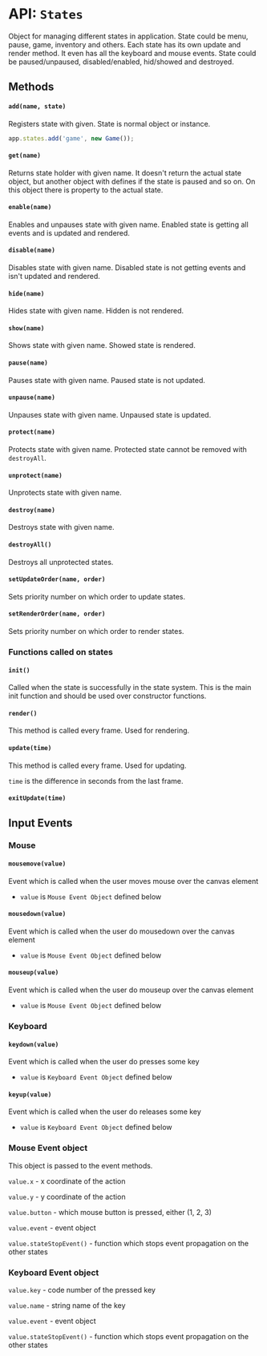 # API: `States`

Object for managing different states in application. State could be menu, pause,
game, inventory and others. Each state has its own update and render method. It
even has all the keyboard and mouse events. State could be paused/unpaused, disabled/enabled,
hid/showed and destroyed.

Methods
-------

#### `add(name, state)`

Registers state with given. State is normal object or instance.

```javascript
app.states.add('game', new Game());
```

#### `get(name)`

Returns state holder with given name. It doesn't return the actual state
object, but another object with defines if the state is paused and so on. On
this object there is property to the actual state.

#### `enable(name)`

Enables and unpauses state with given name. Enabled state is getting all events and is updated and rendered.

#### `disable(name)`

Disables state with given name. Disabled state is not getting events and isn't updated and rendered.

#### `hide(name)`

Hides state with given name. Hidden is not rendered.

#### `show(name)`

Shows state with given name. Showed state is rendered.

#### `pause(name)`

Pauses state with given name. Paused state is not updated.

#### `unpause(name)`

Unpauses state with given name. Unpaused state is updated.

#### `protect(name)`

Protects state with given name. Protected state cannot be removed with `destroyAll`.

#### `unprotect(name)`

Unprotects state with given name.

#### `destroy(name)`

Destroys state with given name.

#### `destroyAll()`

Destroys all unprotected states.

#### `setUpdateOrder(name, order)`

Sets priority number on which order to update states.

#### `setRenderOrder(name, order)`

Sets priority number on which order to render states.

### Functions called on states

#### `init()`

Called when the state is successfully in the state system. This is the main
init function and should be used over constructor functions.

#### `render()`

This method is called every frame. Used for rendering.

#### `update(time)`

This method is called every frame. Used for updating.

`time` is the difference in seconds from the last frame.

#### `exitUpdate(time)`

## Input Events

### Mouse

#### `mousemove(value)`

Event which is called when the user moves mouse over the canvas element

- `value` is `Mouse Event Object` defined below

#### `mousedown(value)`

Event which is called when the user do mousedown over the canvas element

- `value` is `Mouse Event Object` defined below

#### `mouseup(value)`

Event which is called when the user do mouseup over the canvas element

- `value` is `Mouse Event Object` defined below

### Keyboard

#### `keydown(value)`

Event which is called when the user do presses some key

- `value` is `Keyboard Event Object` defined below

#### `keyup(value)`

Event which is called when the user do releases some key

- `value` is `Keyboard Event Object` defined below

### Mouse Event object

This object is passed to the event methods.

`value.x` - x coordinate of the action

`value.y` - y coordinate of the action

`value.button` - which mouse button is pressed, either (1, 2, 3)

`value.event` - event object

`value.stateStopEvent()` - function which stops event propagation on the other states

### Keyboard Event object

`value.key` - code number of the pressed key

`value.name` - string name of the key

`value.event` - event object

`value.stateStopEvent()` - function which stops event propagation on the other states
